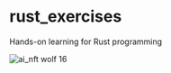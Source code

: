 # rust_exercises
Hands-on learning for Rust programming

![ai_nft wolf 16](https://res.cloudinary.com/djmaqbzn3/image/upload/c_scale,q_100,w_434/v1673117129/ai_nft_wolf_16_bvfmga.png)

